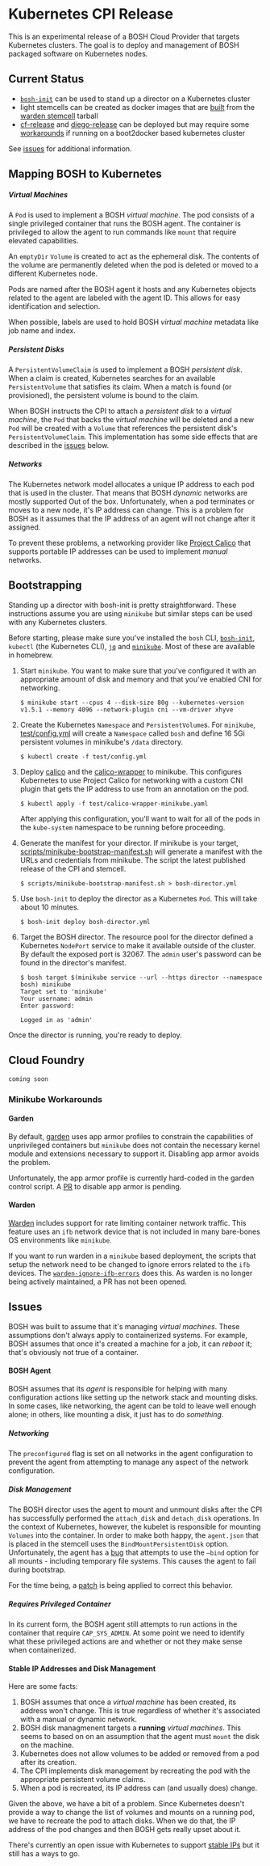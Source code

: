 # Kubernetes CPI Release

This is an experimental release of a BOSH Cloud Provider that targets
Kubernetes clusters. The goal is to deploy and management of BOSH packaged
software on Kubernetes nodes.

## Current Status

* [`bosh-init`][bosh-init] can be used to stand up a director on a Kubernetes
  cluster
* light stemcells can be created as docker images that are
  [built](stemcell/build-stemcell) from the [warden stemcell][warden-stemcell]
  tarball
* [cf-release][cf-release] and [diego-release][diego-release] can be deployed
  but may require some [workarounds](#minikube-workarounds) if running on a
  boot2docker based kubernetes cluster

See [issues](#issues) for additional information.

## Mapping BOSH to Kubernetes

##### Virtual Machines

A `Pod` is used to implement a BOSH _virtual machine_. The pod consists of a
single privileged container that runs the BOSH agent. The container is
privileged to allow the agent to run commands like `mount` that require
elevated capabilities.

An `emptyDir` `Volume` is created to act as the ephemeral disk. The contents
of the volume are permanently deleted when the pod is deleted or moved to a
different Kubernetes node.

Pods are named after the BOSH agent it hosts and any Kubernetes objects
related to the agent are labeled with the agent ID. This allows for easy
identification and selection.

When possible, labels are used to hold BOSH _virtual machine_ metadata like
job name and index.

##### Persistent Disks

A `PersistentVolumeClaim` is used to implement a BOSH _persistent disk_. When
a claim is created, Kubernetes searches for an available `PersistentVolume`
that satisfies its claim. When a match is found (or provisioned), the
persistent volume is bound to the claim.

When BOSH instructs the CPI to attach a _persistent disk_ to a _virtual
machine_, the `Pod` that backs the _virtual machine_ will be deleted and a new
`Pod` will be created with a `Volume` that references the persistent disk's
`PersistentVolumeClaim`. This implementation has some side effects that are
described in the [issues](#issues) below.

##### Networks

The Kubernetes network model allocates a unique IP address to each pod that is
used in the cluster. That means that BOSH _dynamic_ networks are mostly
supported Out of the box. Unfortunately, when a pod terminates or moves to a
new node, it's IP address can change. This is a problem for BOSH as it assumes
that the IP address of an agent will not change after it assigned.

To prevent these problems, a networking provider like [Project Calico][calico]
that supports portable IP addresses can be used to implement _manual_ networks.


## Bootstrapping

Standing up a director with bosh-init is pretty straightforward. These
instructions assume you are using `minikube` but similar steps can be used
with any Kubernetes clusters.

Before starting, please make sure you've installed the `bosh` CLI,
[`bosh-init`][bosh-init], `kubectl` (the Kubernetes CLI), [`jq`][jq] and
[`minikube`][minikube]. Most of these are available in homebrew.

1. Start `minikube`. You want to make sure that you've configured it with an
   appropriate amount of disk and memory and that you've enabled CNI for
   networking.

   ```
   $ minikube start --cpus 4 --disk-size 80g --kubernetes-version v1.5.1 --memory 4096 --network-plugin cni --vm-driver xhyve
   ```

2. Create the Kubernetes `Namespace` and `PersistentVolume`s. For `minikube`,
   [test/config.yml](test/config.yml) will create a `Namespace` called `bosh`
   and define 16 5Gi persistent volumes in minikube's `/data` directory.

   ```
   $ kubectl create -f test/config.yml
   ```

3. Deploy [calico][calico] and the [calico-wrapper](src/calico-wrapper) to
   minikube.  This configures Kubernetes to use Project Calico for networking
   with a custom CNI plugin that gets the IP address to use from an annotation
   on the pod.

   ```
   $ kubectl apply -f test/calico-wrapper-minikube.yaml
   ```

   After applying this configuration, you'll want to wait for all of the pods
   in the `kube-system` namespace to be running before proceeding.

4. Generate the manifest for your director. If minikube is your target,
   [scripts/minikube-bootstrap-manifest.sh](scripts/minikube-bootstrap-manifest.sh)
   will generate a manifest with the URLs and credentials from minikube. The
   script the latest published release of the CPI and stemcell.

   ```
   $ scripts/minikube-bootstrap-manifest.sh > bosh-director.yml
   ```

5. Use `bosh-init` to deploy the director as a Kubernetes `Pod`. This will
   take about 10 minutes.

   ```
   $ bosh-init deploy bosh-director.yml
   ```

6. Target the BOSH director. The resource pool for the director defined a
   Kubernetes `NodePort` service to make it available outside of the cluster.
   By default the exposed port is 32067. The `admin` user's password can be
   found in the director's manifest.

   ```
   $ bosh target $(minikube service --url --https director --namespace bosh) minikube
   Target set to 'minikube'
   Your username: admin
   Enter password:

   Logged in as 'admin'
   ```

Once the director is running, you're ready to deploy.

## Cloud Foundry

```
coming soon
```

### Minikube Workarounds

#### Garden

By default, [garden][garden-runc] uses app armor profiles to constrain the
capabilities of unprivileged containers but `minikube` does not contain the
necessary kernel module and extensions necessary to support it. Disabling app
armor avoids the problem.

Unfortunately, the app armor profile is currently hard-coded in the garden
control script. A [PR][garden-apparmor] to disable app armor is pending.

#### Warden

[Warden][warden] includes support for rate limiting container network traffic.
This feature uses an `ifb` network device that is not included in many
bare-bones OS environments like `minikube`.

If you want to run warden in a `minikube` based deployment, the scripts that
setup the network need to be changed to ignore errors related to the `ifb`
devices. The [`warden-ignore-ifb-errors`][warden-ifb-patch] does this. As
warden is no longer being actively maintained, a PR has not been opened.

## Issues

BOSH was built to assume that it's managing _virtual machines_. These
assumptions don't always apply to containerized systems. For example, BOSH
assumes that once it's created a machine for a job, it can _reboot_ it; that's
obviously not true of a container.

#### BOSH Agent

BOSH assumes that its _agent_ is responsible for helping with many
configuration actions like setting up the network stack and mounting disks. In
some cases, like networking, the agent can be told to leave well enough alone;
in others, like mounting a disk, it just has to do *something*.

##### Networking

The `preconfigured` flag is set on all networks in the agent configuration to
prevent the agent from attempting to manage any aspect of the network
configuration.

##### Disk Management

The BOSH director uses the agent to mount and unmount disks after the CPI has
successfully performed the `attach_disk` and `detach_disk` operations. In the
context of Kubernetes, however, the kubelet is responsible for mounting
`Volumes` into the container. In order to make both happy, the `agent.json`
that is placed in the stemcell uses the `BindMountPersistentDisk` option.
Unfortunately, the agent has a [bug][bind-mount-bug] that attempts to use the
`—bind` option for all mounts - including temporary file systems. This causes
the agent to fail during bootstrap.

For the time being, a [patch](src/patches/mount-rundir-without-mounter.diff)
is being applied to correct this behavior.

##### Requires Privileged Container

In its current form, the BOSH agent still attempts to run actions in the
container that require `CAP_SYS_ADMIN`. At some point we need to identify what
these privileged actions are and whether or not they make sense when
containerized.

#### Stable IP Addresses and Disk Management

Here are some facts:

1. BOSH assumes that once a _virtual machine_ has been created, its address
   won't change. This is true regardless of whether it's associated with a
   manual or dynamic network.
2. BOSH disk managmenent targets a **running** _virtual machines_. This seems
   to based on on an assumption that the agent must `mount` the disk on the
   machine.
3. Kubernetes does not allow volumes to be added or removed from a pod after
   its creation.
4. The CPI implements disk management by recreating the pod with the
   appropriate persistent volume claims.
5. When a pod is recreated, its IP address can (and usually does) change.

Given the above, we have a bit of a problem. Since Kubernetes doesn't provide
a way to change the list of volumes and mounts on a running pod, we have to
recreate the pod to attach disks. When we do that, the IP address of the pod
changes and then BOSH gets really upset about it.

There's currently an open issue with Kubernetes to support [stable IPs][stable-ips]
but it still has a ways to go.

[bosh-init]: https://github.com/cloudfoundry/bosh-init
[calico]: https://www.projectcalico.org/
[cf-release]: https://github.com/cloudfoundry/cf-release
[concourse]: https://concourse.ci/
[diego-release]: https://github.com/cloudfoundry/diego-release
[garden-runc]: https://github.com/cloudfoundry/garden-runc-release
[jq]: https://stedolan.github.io/jq/
[minikube]: https://github.com/kubernetes/minikube
[warden]: https://github.com/cloudfoundry/warden
[warden-stemcell]: http://bosh.io/stemcells/bosh-warden-boshlite-ubuntu-trusty-go_agent

[stable-ips]: https://github.com/kubernetes/kubernetes/issues/28969
[bind-mount-bug]: https://github.com/cloudfoundry/bosh-agent/issues/106
[calico-cni-ip]: https://github.com/projectcalico/cni-plugin/issues/212
[garden-apparmor]: https://github.com/cloudfoundry/garden-runc-release/pull/22
[bosh-mount-rundir-patch]: src/patches/bosh-mount-rundir-without-mounter.diff
[warden-ifb-patch]: src/patches/warden-ignore-ifb-errors.diff
